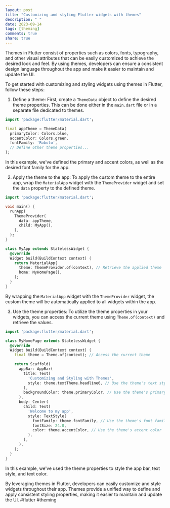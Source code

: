 ```yaml
---
layout: post
title: "Customizing and styling Flutter widgets with themes"
description: " "
date: 2023-09-14
tags: [theming]
comments: true
share: true
---
```


Themes in Flutter consist of properties such as colors, fonts, typography, and other visual attributes that can be easily customized to achieve the desired look and feel. By using themes, developers can ensure a consistent design language throughout the app and make it easier to maintain and update the UI.

To get started with customizing and styling widgets using themes in Flutter, follow these steps:

1. Define a theme:
First, create a `ThemeData` object to define the desired theme properties. This can be done either in the `main.dart` file or in a separate file dedicated to themes.

```dart
import 'package:flutter/material.dart';

final appTheme = ThemeData(
  primaryColor: Colors.blue,
  accentColor: Colors.green,
  fontFamily: 'Roboto',
  // Define other theme properties...
);
```

In this example, we've defined the primary and accent colors, as well as the desired font family for the app.

2. Apply the theme to the app:
To apply the custom theme to the entire app, wrap the `MaterialApp` widget with the `ThemeProvider` widget and set the `data` property to the defined theme.

```dart
import 'package:flutter/material.dart';

void main() {
  runApp(
    ThemeProvider(
      data: appTheme,
      child: MyApp(),
    ),
  );
}

class MyApp extends StatelessWidget {
  @override
  Widget build(BuildContext context) {
    return MaterialApp(
      theme: ThemeProvider.of(context), // Retrieve the applied theme
      home: MyHomePage(),
    );
  }
}
```

By wrapping the `MaterialApp` widget with the `ThemeProvider` widget, the custom theme will be automatically applied to all widgets within the app.

3. Use the theme properties:
To utilize the theme properties in your widgets, you can access the current theme using `Theme.of(context)` and retrieve the values.

```dart
import 'package:flutter/material.dart';

class MyHomePage extends StatelessWidget {
  @override
  Widget build(BuildContext context) {
    final theme = Theme.of(context); // Access the current theme

    return Scaffold(
      appBar: AppBar(
        title: Text(
          'Customizing and Styling with Themes',
          style: theme.textTheme.headline6, // Use the theme's text style
        ),
        backgroundColor: theme.primaryColor, // Use the theme's primary color
      ),
      body: Center(
        child: Text(
          'Welcome to my app',
          style: TextStyle(
            fontFamily: theme.fontFamily, // Use the theme's font family
            fontSize: 24.0,
            color: theme.accentColor, // Use the theme's accent color
          ),
        ),
      ),
    );
  }
}
```

In this example, we've used the theme properties to style the app bar, text style, and text color.

By leveraging themes in Flutter, developers can easily customize and style widgets throughout their app. Themes provide a unified way to define and apply consistent styling properties, making it easier to maintain and update the UI. #flutter #theming